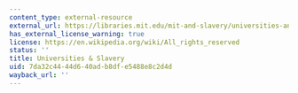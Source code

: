 ```yaml
---
content_type: external-resource
external_url: https://libraries.mit.edu/mit-and-slavery/universities-and-slavery/
has_external_license_warning: true
license: https://en.wikipedia.org/wiki/All_rights_reserved
status: ''
title: Universities & Slavery
uid: 7da32c44-44d6-40ad-b8df-e5488e8c2d4d
wayback_url: ''
---
```

